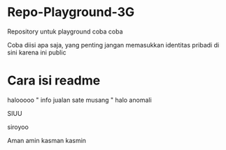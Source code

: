 # Repo-Playground-3G
Repository untuk playground coba coba

Coba diisi apa saja, yang penting jangan memasukkan identitas pribadi di sini karena ini public
# Cara isi readme 
halooooo " info jualan sate musang "
halo anomali

SIUU

siroyoo

Aman amin kasman kasmin
